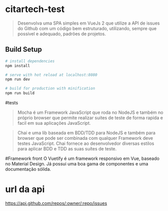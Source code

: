 # citartech-test

> Desenvolva uma SPA simples em VueJs 2 que utilize a API de issues do Github com um código bem estruturado, utilizando, sempre que possível e adequado, padrões de projetos.

## Build Setup

``` bash
# install dependencies
npm install

# serve with hot reload at localhost:8080
npm run dev

# build for production with minification
npm run build
```

#tests 
> Mocha é um Framework JavaScript que roda no NodeJS e também no próprio browser que permite realizar suites de teste de forma rapida e facil em sua aplicações JavaScript.

> Chai e uma lib baseada em BDD/TDD para NodeJS e também para browser que pode ser combinada com qualquer Framework deve testes JavaScript. Chai fornece ao desenvolvedor diversas estilos para aplicar BDD e TDD as suas suítes de teste.

#Framework front
O Vuetify é um framework responsivo em Vue, baseado no Material Design. Já possui uma boa gama de componentes e uma documentação sólida.

# url da api
https://api.github.com/repos/:owner/:repo/issues
